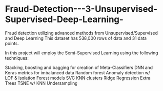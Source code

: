 # Fraud-Detection---3-Unsupervised-Supervised-Deep-Learning-
Fraud detection utilizing advanced methods from Unsupervised/Supervised and Deep Learning
This dataset has 538,000 rows of data and 31 data points.

In this project will employ the Semi-Supervised Learning using the following techniques:

Stacking, boosting and bagging for creation of Meta-Classifiers
DNN and Keras metrics for imbalanced data
Random forest
Anomaly detection w/ LOF & Isolation Forest models
SVC
KNN clusters
Ridge Regression
Extra Trees
TSNE w/ KNN
Undersampling
